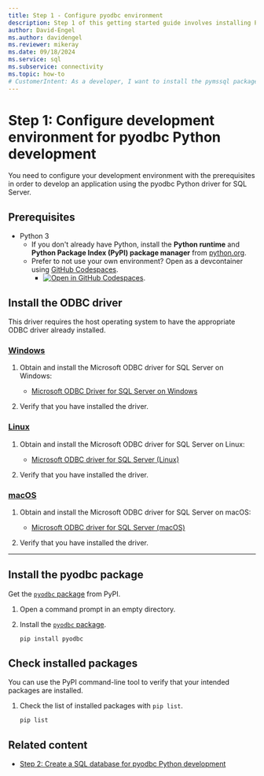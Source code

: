 ```yaml
---
title: Step 1 - Configure pyodbc environment
description: Step 1 of this getting started guide involves installing Python, the Microsoft ODBC Driver for SQL Server, and pyODBC into your development environment.
author: David-Engel
ms.author: davidengel
ms.reviewer: mikeray
ms.date: 09/18/2024
ms.service: sql
ms.subservice: connectivity
ms.topic: how-to
# CustomerIntent: As a developer, I want to install the pymssql package so that I can connect to SQL with Python code.
---
```


# Step 1: Configure development environment for pyodbc Python development

You need to configure your development environment with the prerequisites in order to develop an application using the pyodbc Python driver for SQL Server.

## Prerequisites

- Python 3
  - If you don't already have Python, install the **Python runtime** and **Python Package Index (PyPI) package manager** from [python.org](https://www.python.org/downloads/).
  - Prefer to not use your own environment? Open as a devcontainer using [GitHub Codespaces](https://github.com/features/codespaces).
    - [![Open in GitHub Codespaces](https://github.com/codespaces/badge.svg)](https://codespaces.new/github/codespaces-blank?quickstart=1).

## Install the ODBC driver

This driver requires the host operating system to have the appropriate ODBC driver already installed.

### [Windows](#tab/windows)

1. Obtain and install the Microsoft ODBC driver for SQL Server on Windows:

   - [Microsoft ODBC Driver for SQL Server on Windows](../../odbc/windows/system-requirements-installation-and-driver-files.md#installing-microsoft-odbc-driver-for-sql-server)

1. Verify that you have installed the driver.

### [Linux](#tab/linux)

1. Obtain and install the Microsoft ODBC driver for SQL Server on Linux:

   - [Microsoft ODBC driver for SQL Server (Linux)](../../odbc/linux-mac/installing-the-microsoft-odbc-driver-for-sql-server.md)

1. Verify that you have installed the driver.

### [macOS](#tab/macos)

1. Obtain and install the Microsoft ODBC driver for SQL Server on macOS:

   - [Microsoft ODBC driver for SQL Server (macOS)](../../odbc/linux-mac/install-microsoft-odbc-driver-sql-server-macos.md)

1. Verify that you have installed the driver.

---

## Install the pyodbc package

Get the [`pyodbc` package](https://pypi.org/project/pyodbc/) from PyPI.

1. Open a command prompt in an empty directory.

1. Install the [`pyodbc` package](https://pypi.org/project/pyodbc/).

    ```bash
    pip install pyodbc
    ```

## Check installed packages

You can use the PyPI command-line tool to verify that your intended packages are installed.

1. Check the list of installed packages with `pip list`.

    ```bash
    pip list
    ```

## Related content

- [Step 2: Create a SQL database for pyodbc Python development](step-2-create-a-sql-database-for-pyodbc-python-development.md)
